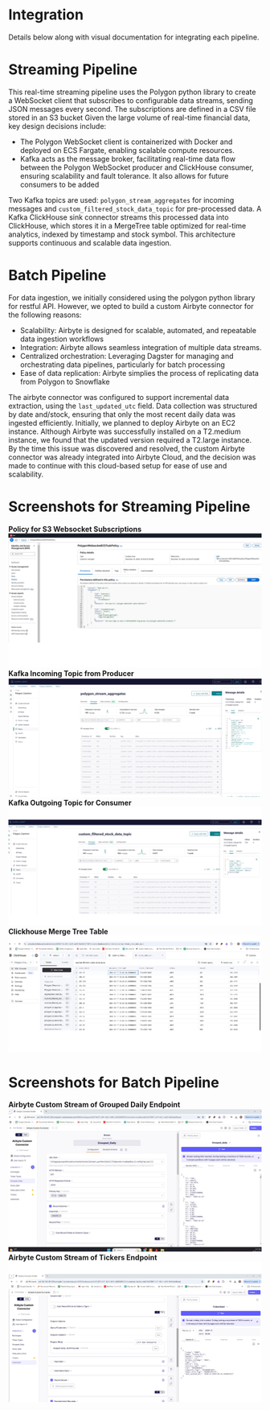 # Integration
Details below along with visual documentation for integrating each pipeline.

# Streaming Pipeline
This real-time streaming pipeline uses the Polygon python library to create a WebSocket client that subscribes to configurable data streams, sending JSON messages every second. The subscriptions are defined in a CSV file stored in an S3 bucket
Given the large volume of real-time financial data, key design decisions include:
- The Polygon WebSocket client is containerized with Docker and deployed on ECS Fargate, enabling scalable compute resources.
- Kafka acts as the message broker, facilitating real-time data flow between the Polygon WebSocket producer and ClickHouse consumer, ensuring scalability and fault tolerance. It also allows for future consumers to be added

Two Kafka topics are used: `polygon_stream_aggregates` for incoming messages and `custom_filtered_stock_data_topic` for pre-processed data. A Kafka ClickHouse sink connector streams this processed data into ClickHouse, which stores it in a MergeTree table optimized for real-time analytics, indexed by timestamp and stock symbol. This architecture supports continuous and scalable data ingestion. 

# Batch Pipeline
For data ingestion, we initially considered using the polygon python library for restful API. However, we opted to build a custom Airbyte connector for the following reasons:
-	Scalability: Airbyte is designed for scalable, automated, and repeatable data ingestion workflows
-	Integration: Airbyte allows seamless integration of multiple data streams. 
-	Centralized orchestration: Leveraging Dagster for managing and orchestrating data pipelines, particularly for batch processing
-	Ease of data replication: Airbyte simplies the process of replicating data from Polygon to Snowflake

The airbyte connector was configured to support incremental data extraction, using the  `last_updated_utc` field. Data collection was structured by date and/stock, ensuring that only the most recent daily data was ingested efficiently. 
Initially, we planned to deploy Airbyte on an EC2 instance. Although Airbyte was successfully installed on a T2.medium instance, we found that the updated version required a T2.large instance. By the time this issue was discovered and resolved, the custom Airbyte connector was already integrated into Airbyte Cloud, and the decision was made to continue with this cloud-based setup for ease of use and scalability.

# Screenshots for Streaming Pipeline
**Policy for S3 Websocket Subscriptions**
![Image](/Docs/IAM_Websocket_Policy.jpg)
**Kafka Incoming Topic from Producer**
![Image](/Docs/ConfluentCloud_Incoming_Topic.jpg)
**Kafka Outgoing Topic for Consumer**
![Image](/Docs/ConfluentCloud_Outgoing_Topic.jpg)
**Clickhouse Merge Tree Table**
![Image](/Docs/Clickhouse_Incoming_Table.jpg)

# Screenshots for Batch Pipeline 
**Airbyte Custom Stream of Grouped Daily Endpoint**
![Image](/Docs/EC2_Airbyte_Grouped_Daily.jpg)
**Airbyte Custom Stream of Tickers Endpoint**
![Image](/Docs/EC2_Airbyte_Tickers.jpg)

